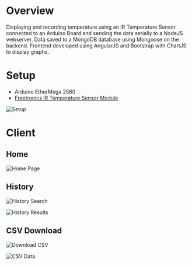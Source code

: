# Overview

Displaying and recording temperature using an IR Temperature Sensor connected to an Arduino Board and sending the data serially to a NodeJS webserver. Data saved to a MongoDB database using Mongoose on the backend. Frontend developed using AngularJS and Bootstrap with ChartJS to display graphs.

# Setup

* Arduino EtherMega 2560
* [Freetronics IR Temperature Sensor Module](http://www.freetronics.com.au/collections/modules/products/irtemp-ir-temperature-sensor-module#.V7PrxjUbIsQ)

![Setup](https://cloud.githubusercontent.com/assets/8401521/17724570/8a6e8f36-6486-11e6-82e8-912c1ae9700e.jpg)

# Client

## Home

![Home Page](https://cloud.githubusercontent.com/assets/8401521/17724616/e88a529e-6486-11e6-89da-ab6c552c6d20.png)

## History

![History Search](https://cloud.githubusercontent.com/assets/8401521/17724621/f2277386-6486-11e6-9c8b-705c761dd15a.png)

![History Results](https://cloud.githubusercontent.com/assets/8401521/17724628/026ec51e-6487-11e6-9def-be12e71c1e94.png)

## CSV Download

![Download CSV](https://cloud.githubusercontent.com/assets/8401521/17724635/1070c91e-6487-11e6-9614-431e8db86a56.png)

![CSV Data](https://cloud.githubusercontent.com/assets/8401521/17724642/190e6e0a-6487-11e6-958b-aed01c16ae43.png)
